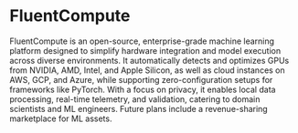 # FluentCompute


FluentCompute is an open-source, enterprise-grade machine learning platform designed to simplify hardware integration and model execution across diverse environments. It automatically detects and optimizes GPUs from NVIDIA, AMD, Intel, and Apple Silicon, as well as cloud instances on AWS, GCP, and Azure, while supporting zero-configuration setups for frameworks like PyTorch. With a focus on privacy, it enables local data processing, real-time telemetry, and validation, catering to domain scientists and ML engineers. Future plans include a revenue-sharing marketplace for ML assets.
